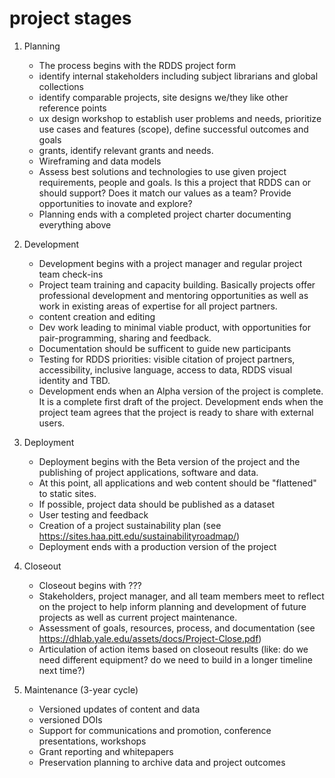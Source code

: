 # project stages 

1. Planning
    - The process begins with the RDDS project form 
    - identify internal stakeholders including subject librarians and global collections
    - identify comparable projects, site designs we/they like other reference points
    - ux design workshop to establish user problems and needs, prioritize use cases and features (scope), define successful outcomes and goals
    - grants, identify relevant grants and needs.
    - Wireframing and data models  
    - Assess best solutions and technologies to use given project requirements, people and goals. Is this a project that RDDS can or should support? Does it match our values as a team? Provide opportunities to inovate and explore?
    - Planning ends with a completed project charter documenting everything above

2. Development
    - Development begins with a project manager and regular project team check-ins
    - Project team training and capacity building. Basically projects offer professional development and mentoring opportunities as well as work in existing areas of expertise for all project partners. 
    - content creation and editing
    - Dev work leading to minimal viable product, with opportunities for pair-programming, sharing and feedback. 
    - Documentation should be sufficent to guide new participants 
    - Testing for RDDS priorities: visible citation of project partners, accessibility, inclusive language, access to data, RDDS visual identity and TBD.  
    - Development ends when an Alpha version of the project is complete. It is a complete first draft of the project. Development ends when the project team agrees that the project is ready to share with external users. 

3. Deployment 
    - Deployment begins with the Beta version of the project and the publishing of project applications, software and data.
    - At this point, all applications and web content should be "flattened" to static sites.  
    - If possible, project data should be published as a dataset 
    - User testing and feedback
    - Creation of a project sustainability plan (see https://sites.haa.pitt.edu/sustainabilityroadmap/)
    - Deployment ends with a production version of the project

4. Closeout
    - Closeout begins with ???
    - Stakeholders, project manager, and all team members meet to reflect on the project to help inform planning and development of future projects as well as current project maintenance.
    - Assessment of goals, resources, process, and documentation (see https://dhlab.yale.edu/assets/docs/Project-Close.pdf)
    - Articulation of action items based on closeout results (like: do we need different equipment? do we need to build in a longer timeline next time?)

5. Maintenance (3-year cycle)
    - Versioned updates of content and data 
    - versioned DOIs
    - Support for communications and promotion, conference presentations, workshops
    - Grant reporting and whitepapers
    - Preservation planning to archive data and project outcomes
